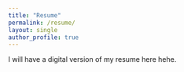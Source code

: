 ```yaml
---
title: "Resume"
permalink: /resume/
layout: single
author_profile: true
---
```

I will have a digital version of my resume here hehe.